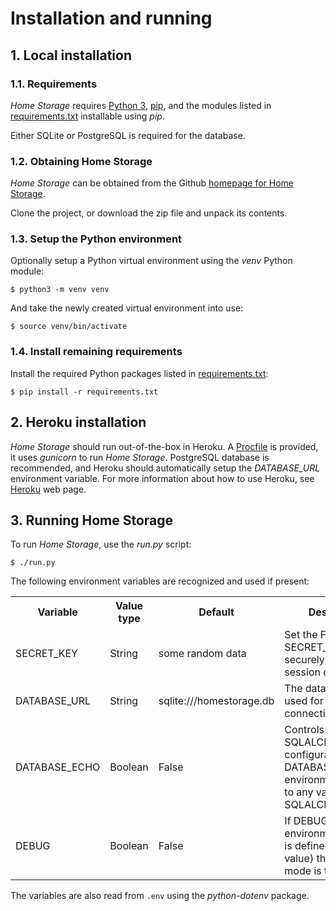 # Installation and running

## 1. Local installation


### 1.1. Requirements
*Home Storage* requires [Python 3](https://www.python.org/), [pip](https://pypi.org/), and the modules listed in [requirements.txt](../requirements.txt) installable using *pip*.

Either SQLite or PostgreSQL is required for the database.


### 1.2. Obtaining Home Storage
*Home Storage* can be obtained from the Github [homepage for Home Storage](https://github.com/Peanhua/HomeStorage).

Clone the project, or download the zip file and unpack its contents.


### 1.3. Setup the Python environment
Optionally setup a Python virtual environment using the *venv* Python module:

```Shell Session
$ python3 -m venv venv
```

And take the newly created virtual environment into use:

```Shell Session
$ source venv/bin/activate
```

### 1.4. Install remaining requirements

Install the required Python packages listed in [requirements.txt](../requirements.txt):

```Shell Session
$ pip install -r requirements.txt
```


## 2. Heroku installation
*Home Storage* should run out-of-the-box in Heroku. A [Procfile](../Procfile) is provided, it uses *gunicorn* to run *Home Storage*. PostgreSQL database is recommended, and Heroku should automatically setup the *DATABASE_URL* environment variable. For more information about how to use Heroku, see [Heroku](https://www.heroku.com/) web page.



## 3. Running Home Storage
To run *Home Storage*, use the *run.py* script:

```Shell Session
$ ./run.py
```

The following environment variables are recognized and used if present:
<table>
  <tr><th>Variable     </th><th>Value type</th><th>Default      </th><th>Description</th></tr>
  <tr><td>SECRET_KEY   </td><td>String    </td><td>some random data</td><td>Set the Flask SECRET_KEY used for securely signing the session cookie.</td></tr>
  <tr><td>DATABASE_URL </td><td>String    </td><td>sqlite:///homestorage.db</td><td>The database URL used for SQLAlchemy connection.</td></tr>
  <tr><td>DATABASE_ECHO</td><td>Boolean   </td><td>False        </td><td>Controls the SQLALCHEMY_ECHO configuration. Setting DATABASE_ECHO environment variable to any value turns on SQLALCHEMY_ECHO.</td></tr>
  <tr><td>DEBUG        </td><td>Boolean   </td><td>False        </td><td>If DEBUG environment variable is defined (to any value) the debugging mode is turned on.</td></tr>
</table>

The variables are also read from ```.env``` using the *python-dotenv* package.
